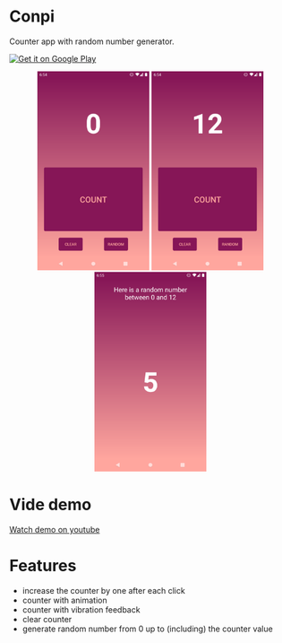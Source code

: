 # Conpi

Counter app with random number generator. 

<a href='https://play.google.com/store/apps/details?id=io.github.artenes.counter&pcampaignid=pcampaignidMKT-Other-global-all-co-prtnr-py-PartBadge-Mar2515-1'><img alt='Get it on Google Play' src='https://play.google.com/intl/en_us/badges/static/images/badges/en_badge_web_generic.png' width='200px'/></a>

<p align="middle">
	<img src="screenshots/screen01.png" width="200">
	<img src="screenshots/screen02.png" width="200">
	<img src="screenshots/screen03.png" width="200">
</p>

# Vide demo

[Watch demo on youtube](https://youtu.be/zfJPMUP24mk)

# Features

- increase the counter by one after each click
- counter with animation
- counter with vibration feedback
- clear counter
- generate random number from 0 up to (including) the counter value
